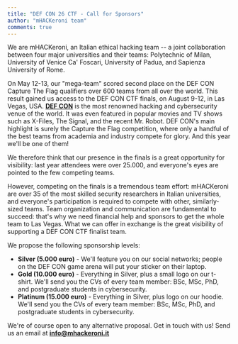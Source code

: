 ```yaml
---
title: "DEF CON 26 CTF - Call for Sponsors"
author: "mHACKeroni team"
comments: true
---
```


We are mHACKeroni, an Italian ethical hacking team -- a joint collaboration between four major universities and their teams: Polytechnic of Milan, University of Venice Ca' Foscari, University of Padua, and Sapienza University of Rome.

On May 12-13, our "mega-team" scored second place on the DEF CON Capture The Flag qualifiers over 600 teams from all over the world. This result gained us access to the DEF CON CTF finals, on August 9-12, in Las Vegas, USA.
**[DEF CON](https://www.defcon.org/html/links/dc-about.html)** is the most renowned hacking and cybersecurity venue of the world. It was even featured in popular movies and TV shows such as X-Files, The Signal, and the recent Mr. Robot.
DEF CON's main highlight is surely the Capture the Flag competition, where only a handful of the best teams from academia and industry compete for glory. And this year we'll be one of them!

We therefore think that our presence in the finals is a great opportunity for visibility: last year attendees were over 25.000, and everyone's eyes are pointed to the few competing teams.

However, competing on the finals is a tremendous team effort: mHACKeroni are over 35 of the most skilled security researchers in Italian universities, and everyone's participation is required to compete with other, similarly-sized teams.
Team organization and communication are fundamental to succeed: that's why we need financial help and sponsors to get the whole team to Las Vegas. What we can offer in exchange is the great visibility of supporting a DEF CON CTF finalist team.

We propose the following sponsorship levels:
* **Silver (5.000 euro)** - We'll feature you on our social networks; people on the DEF CON game arena will put your sticker on their laptop.
* **Gold (10.000 euro)** - Everything in Silver, plus a small logo on our t-shirt. We'll send you the CVs of every team member: BSc, MSc, PhD, and postgraduate students in cybersecurity.
* **Platinum (15.000 euro)** - Everything in Silver, plus logo on our hoodie. We'll send you the CVs of every team member: BSc, MSc, PhD, and postgraduate students in cybersecurity.

We're of course open to any alternative proposal.
Get in touch with us! Send us an email at **[info@mhackeroni.it](mailto:info@mhackeroni.it)**